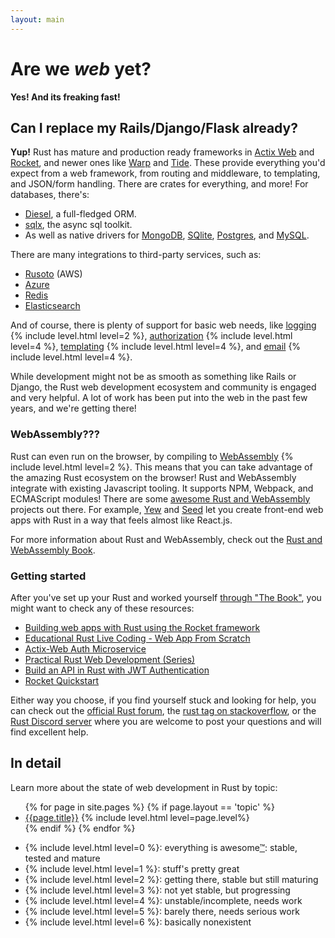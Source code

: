 ```yaml
---
layout: main
---
```


# Are we _web_ yet?

**Yes! And its freaking fast!**

## Can I replace my Rails/Django/Flask already?

**Yup!** Rust has mature and production ready frameworks in <a href="/topics/frameworks/#pkg-actix-web">Actix Web</a> and <a href="/topics/frameworks/#pkg-rocket">Rocket</a>, and newer ones like <a href="/topics/frameworks/#pkg-warp">Warp</a> and <a href="/topics/frameworks/#pkg-tide">Tide</a>. These provide everything you'd expect from a web framework, from routing and middleware, to templating, and JSON/form handling. There are crates for everything, and more! For databases, there's:

<ul>
  <li>
    <a href="/topics/database/#pkg-diesel">Diesel</a>, a full-fledged ORM.
  </li>
  <li>
    <a href="/topics/database/#pkg-sqlx">sqlx</a>, the async sql toolkit.
  </li>
  <li>
    As well as native drivers for <a href="/topics/database/#pkg-mongo">MongoDB</a>, <a href="/topics/database/#pkg-rusqlite">SQlite</a>, <a href="/topics/database/#pkg-postgres">Postgres</a>, and <a href="/topics/database/#pkg-mysql">MySQL</a>.
  </li>
</ul>

There are many integrations to third-party services, such as:

<ul>
  <li>
    <a href="/topics/services/#pkg-rusoto">Rusoto</a> (AWS)
  </li>
  <li>
    <a href="/topics/services/#pkg-azure">Azure</a>
  </li>
  <li>
    <a href="/topics/services/#pkg-redis">Redis</a>
  </li>
  <li>
    <a href="/topics/services/#pkg-elastic">Elasticsearch</a>
  </li>
</ul>

<p>And of course, there is plenty of support for basic web needs, like <a href="/topics/logging/">logging</a> {% include level.html level=2 %}, <a href="/topics/auth/">authorization</a> {% include level.html level=4 %}, <a href="/topics/templating/">templating</a> {% include level.html level=4 %}, and <a href="/topics/email/">email</a> {% include level.html level=4 %}.</p>

While development might not be as smooth as something like Rails or Django, the Rust web development ecosystem and community is engaged and very helpful. A lot of work has been put into the web in the past few years, and we're getting there!

### WebAssembly???

<p>Rust can even run on the browser, by compiling to <a href="/topics/webassembly/">WebAssembly</a> {% include level.html level=2 %}. This means that you can take advantage of the amazing Rust ecosystem on the browser! Rust and WebAssembly integrate with existing Javascript tooling. It supports NPM, Webpack, and ECMAScript modules! There are some <a href="/topics/webassembly/">awesome Rust and WebAssembly</a> projects out there. For example, <a href="https://github.com/yewstack/yew">Yew</a> and <a href="https://github.com/seed-rs/seed">Seed</a> let you create front-end web apps with Rust in a way that feels almost like React.js.</p>

For more information about Rust and WebAssembly, check out the [Rust and WebAssembly Book](https://rustwasm.github.io/docs/book/introduction.html).

### Getting started

After you've set up your Rust and worked yourself [through "The Book"](https://doc.rust-lang.org/book/), you might want to check any of these resources:

- [Building web apps with Rust using the Rocket framework](https://blog.logrocket.com/rust-web-apps-using-rocket-framework/)
- [Educational Rust Live Coding - Web App From Scratch](https://www.youtube.com/watch?v=yNe9Xr35n4Q&list=PL8lUUBadSMNBNKMYJpUE830tBiN6bxVRw&ab_channel=DavidPedersen)
- [Actix-Web Auth Microservice](https://gill.net.in/posts/auth-microservice-rust-actix-web1.0-diesel-complete-tutorial/)
- [Practical Rust Web Development (Series)](https://dev.to/werner/practical-rust-web-development-api-rest-29g1)
- [Build an API in Rust with JWT Authentication](https://auth0.com/blog/build-an-api-in-rust-with-jwt-authentication-using-actix-web/)
- [Rocket Quickstart](https://rocket.rs/v0.4/guide/quickstart/)

Either way you choose, if you find yourself stuck and looking for help, you can check out the [official Rust forum](https://users.rust-lang.org/c/help), the [rust tag on stackoverflow](https://stackoverflow.com/questions/tagged/rust), or the [Rust Discord server](https://discord.com/invite/rust-lang) where you are welcome to post your questions and will find excellent help.

## In detail

Learn more about the state of web development in Rust by topic:

<ul class="topic-list">
  {% for page in site.pages %}
    {% if page.layout == 'topic' %}
      <li><a href="{{page.url}}">{{page.title}}</a>  {% include level.html level=page.level%}</li>
    {% endif %}
  {% endfor %}
</ul>

<ul class="legend">
  <li>{% include level.html level=0 %}: everything is awesome<a href="https://www.youtube.com/watch?v=9cQgQIMlwWw" target="_blank">™</a>: stable, tested and mature</li>
  <li>{% include level.html level=1 %}: stuff's pretty great</li>
  <li>{% include level.html level=2 %}: getting there, stable but still maturing</li>
  <li>{% include level.html level=3 %}: not yet stable, but progressing</li>
  <li>{% include level.html level=4 %}: unstable/incomplete, needs work</li>
  <li>{% include level.html level=5 %}: barely there, needs serious work</li>
  <li>{% include level.html level=6 %}: basically nonexistent</li>
</ul>

